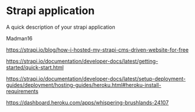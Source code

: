 # Strapi application

A quick description of your strapi application

Madman16

https://strapi.io/blog/how-i-hosted-my-strapi-cms-driven-website-for-free

https://strapi.io/documentation/developer-docs/latest/getting-started/quick-start.html

https://strapi.io/documentation/developer-docs/latest/setup-deployment-guides/deployment/hosting-guides/heroku.html#heroku-install-requirements

https://dashboard.heroku.com/apps/whispering-brushlands-24107
